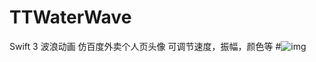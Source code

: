 # TTWaterWave
Swift 3 波浪动画 仿百度外卖个人页头像 可调节速度，振幅，颜色等
#![img](https://github.com/tiantianfang/TTWaterWave/blob/master/TTWaterWave/bbbb.gif)
